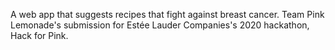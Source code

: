 A web app that suggests recipes that fight against breast cancer. Team Pink Lemonade's submission for Estée Lauder Companies's 2020 hackathon, Hack for Pink.